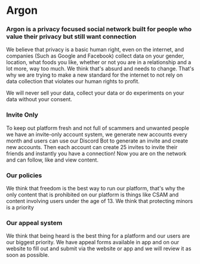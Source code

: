 # Argon

### Argon is a privacy focused social network built for people who value their privacy but still want connection

We believe that privacy is a basic human right, even on the internet, and companies (Such as Google and Facebook) collect data on your gender, location, what foods you like, whether or not you are in a relationship and a lot more, way too much. We think that's absurd and needs to change. That's why we are trying to make a new standard for the internet to not rely on data collection that violates our human rights to profit.

We will never sell your data, collect your data or do experiments on your data without your consent.

### Invite Only

To keep out platform fresh and not full of scammers and unwanted people we have an invite-only account system, we generate new accounts every month and users can use our Discord Bot to generate an invite and create new accounts. Then each account can create 25 invites to invite their friends and instantly you have a connection! Now you are on the network and can follow, like and view content.

### Our policies

We think that freedom is the best way to run our platform, that's why the only content that is prohibited on our platform is things like CSAM and content involving users under the age of 13. We think that protecting minors is a priority

### Our appeal system

We think that being heard is the best thing for a platform and our users are our biggest priority. We have appeal forms available in app and on our website to fill out and submit via the website or app and we will review it as soon as possible.
